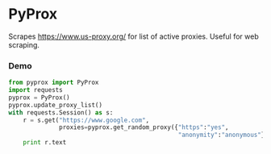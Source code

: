 # PyProx

Scrapes https://www.us-proxy.org/ for list of active proxies. Useful for web scraping.

### Demo
```python
from pyprox import PyProx
import requests
pyprox = PyProx()
pyprox.update_proxy_list()
with requests.Session() as s:
    r = s.get("https://www.google.com",
              proxies=pyprox.get_random_proxy({"https":"yes",
                                               "anonymity":"anonymous"})
    print r.text
```


